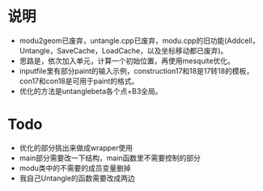 # 说明
* modu2geom已废弃，untangle.cpp已废弃，modu.cpp的旧功能(Addcell，Untangle，SaveCache，LoadCache，以及坐标移动都已废弃)。
* 思路是，依次加入单元，计算一个初始位置，再使用mesquite优化。
* inputfile里有部分paint的输入示例，construction17和18是17转18的模板，con17和con18是可用于paint的格式。
* 优化的方法是untanglebeta各个点+B3全局。

# Todo
* 优化的部分挑出来做成wrapper使用
* main部分需要改一下结构，main函数里不需要控制的部分
* modu类中的不需要的成员变量删掉
* 我自己Untangle的函数需要改成两边

